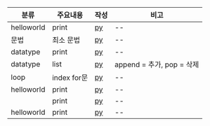 | 분류 | 주요내용 | 작성 | 비고 |
| -- | -- | -- | -- |
| helloworld | print | [py](./codes/helloworld.py) | -- |
| 문법 | 최소 문법 | [py](./codes/syntaxs.py) | -- |
| datatype | print | [py](./codes/datatype_strings.py) | -- |
| datatype |list | [py](./codes/datatype_list.py) | append = 추가, pop = 삭제 |
| loop | index for문 | [py](./codes/loops.py) | -- |
| helloworld | print | [py](./codes/ifelses.py) | -- |
|  | print | [py](./codes/user_inputs.py) | -- |
| helloworld | print | [py](./codes/dictionaris.py) | -- |